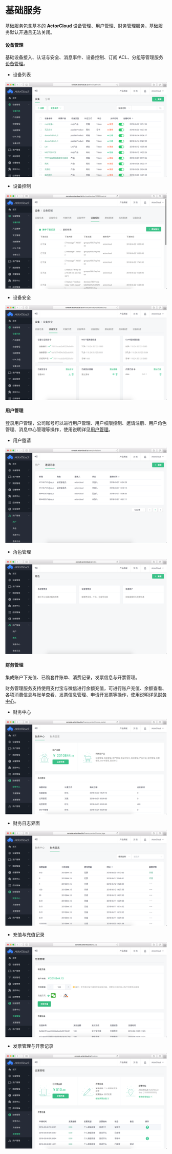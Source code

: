 # 基础服务

基础服务包含基本的 **ActorCloud** 设备管理、用户管理、财务管理服务，基础服务默认开通且无法关闭。

#### 设备管理

基础设备接入、认证与安全、消息事件、设备控制、订阅 ACL、分组等管理服务 [设备管理](../device/manage.md)。

- 设备列表

![devices](assets/devices.png)


- 设备控制

![device_control](assets/device_control.png)


- 设备安全

![device_auth](assets/device_auth.png)




#### 用户管理

登录用户管理，公司账号可以进行用户管理、用户权限控制、邀请注册、用户角色管理、消息中心管理等操作，使用说明详见[用户管理](/user/user.md)。

- 用户邀请

![invitations](assets/invitations.png)


- 角色管理

![roles](assets/roles.png)




#### 财务管理

集成账户下充值、已购套件账单、消费记录，发票信息与开票管理。

财务管理服务支持使用支付宝与微信进行余额充值，可进行账户充值、余额查看、各项消费信息与账单查看、发票信息管理、申请开发票等操作，使用说明详见[财务中心](/finance/finance_center.md)。


- 财务中心

![finance_center](assets/finance_center.png)


- 财务日志界面

![finance_log](assets/finance_log.png)


- 充值与充值记录

![top_up](assets/top_up.png)


- 发票管理与开票记录

![invoice](assets/invoice.png)

